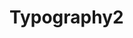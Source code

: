 # Typography2

<!DOCTYPE html>
<html>
<head>
<style>
{
  background-image: url(3.png);
  background position: absolute;
  left: 214px;
  top: 831px;
  width: 435px;
  height: 546px;
  z-index: 7;
  }
  </style>
</head>
</html>


